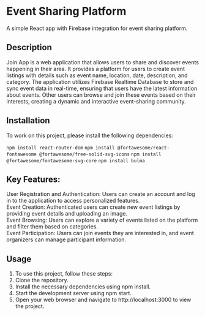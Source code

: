 # Event Sharing Platform
A simple React app with Firebase integration for event sharing platform.

<h2>Description</h2>

Join App is a web application that allows users to share and discover events happening in their area. It provides a platform for users to create event listings with details such as event name, location, date, description, and category. The application utilizes Firebase Realtime Database to store and sync event data in real-time, ensuring that users have the latest information about events. Other users can browse and join these events based on their interests, creating a dynamic and interactive event-sharing community.

<h2>Installation</h2>

To work on this project, please install the following dependencies:

```npm install react-router-dom```
```npm install @fortawesome/react-fontawesome @fortawesome/free-solid-svg-icons```
```npm install @fortawesome/fontawesome-svg-core```
```npm install bulma```

<h2>Key Features:</h2>

User Registration and Authentication: Users can create an account and log in to the application to access personalized features.<br>
Event Creation: Authenticated users can create new event listings by providing event details and uploading an image.<br>
Event Browsing: Users can explore a variety of events listed on the platform and filter them based on categories.<br>
Event Participation: Users can join events they are interested in, and event organizers can manage participant information.<br>

<h2>Usage</h2>

1. To use this project, follow these steps:<br>
2. Clone the repository.<br>
3. Install the necessary dependencies using npm install.<br>
4. Start the development server using npm start.<br>
5. Open your web browser and navigate to http://localhost:3000 to view the project.<br>

